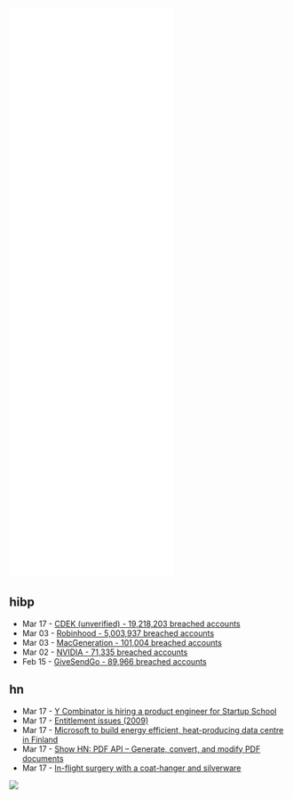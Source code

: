 ![Metrics](https://raw.githubusercontent.com/phixion/phixion/master/metrics.svg)

## hibp

<!--
for https://github.com/phixion/phixion/blob/main/.github/workflows/feeds.yml
-->
<!--START_SECTION:haveibeenpwnd-->
- Mar 17 - [CDEK (unverified) - 19,218,203 breached accounts](https://haveibeenpwned.com/PwnedWebsites#CDEK)
- Mar 03 - [Robinhood - 5,003,937 breached accounts](https://haveibeenpwned.com/PwnedWebsites#Robinhood)
- Mar 03 - [MacGeneration - 101,004 breached accounts](https://haveibeenpwned.com/PwnedWebsites#MacGeneration)
- Mar 02 - [NVIDIA - 71,335 breached accounts](https://haveibeenpwned.com/PwnedWebsites#NVIDIA)
- Feb 15 - [GiveSendGo - 89,966 breached accounts](https://haveibeenpwned.com/PwnedWebsites#GiveSendGo)
<!--END_SECTION:haveibeenpwnd-->

## hn

<!--
for https://github.com/phixion/phixion/blob/main/.github/workflows/feeds.yml
-->
<!--START_SECTION:hn-->
- Mar 17 - [Y Combinator is hiring a product engineer for Startup School](https://www.ycombinator.com/companies/y-combinator/jobs/5JHBtJd-product-engineer-startup-school)
- Mar 17 - [Entitlement issues (2009)](https://journal.neilgaiman.com/2009/05/entitlement-issues.html)
- Mar 17 - [Microsoft to build energy efficient, heat-producing data centre in Finland](https://yle.fi/news/3-12363215)
- Mar 17 - [Show HN: PDF API – Generate, convert, and modify PDF documents](https://news.ycombinator.com/item?id=30709524)
- Mar 17 - [In-flight surgery with a coat-hanger and silverware](https://en.wikipedia.org/wiki/Angus_Wallace#In-flight_surgery_with_a_coat-hanger_and_silverware)
<!--END_SECTION:hn-->

<!--
for https://yhype.me
-->
![](https://hit.yhype.me/github/profile?user_id=13013670)
